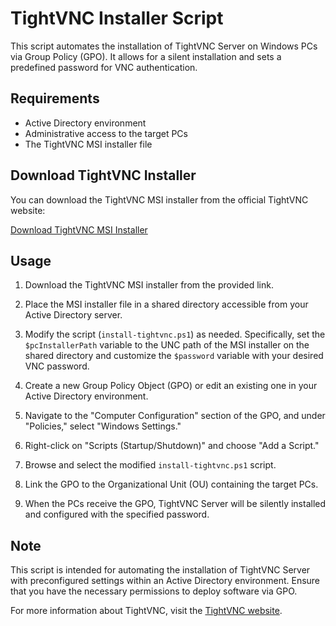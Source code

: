 # TightVNC Installer Script

This script automates the installation of TightVNC Server on Windows PCs via Group Policy (GPO). It allows for a silent installation and sets a predefined password for VNC authentication.

## Requirements

- Active Directory environment
- Administrative access to the target PCs
- The TightVNC MSI installer file

## Download TightVNC Installer

You can download the TightVNC MSI installer from the official TightVNC website:

[Download TightVNC MSI Installer](https://www.tightvnc.com/download.php)

## Usage

1. Download the TightVNC MSI installer from the provided link.

2. Place the MSI installer file in a shared directory accessible from your Active Directory server.

3. Modify the script (`install-tightvnc.ps1`) as needed. Specifically, set the `$pcInstallerPath` variable to the UNC path of the MSI installer on the shared directory and customize the `$password` variable with your desired VNC password.

4. Create a new Group Policy Object (GPO) or edit an existing one in your Active Directory environment.

5. Navigate to the "Computer Configuration" section of the GPO, and under "Policies," select "Windows Settings."

6. Right-click on "Scripts (Startup/Shutdown)" and choose "Add a Script."

7. Browse and select the modified `install-tightvnc.ps1` script.

8. Link the GPO to the Organizational Unit (OU) containing the target PCs.

9. When the PCs receive the GPO, TightVNC Server will be silently installed and configured with the specified password.

## Note

This script is intended for automating the installation of TightVNC Server with preconfigured settings within an Active Directory environment. Ensure that you have the necessary permissions to deploy software via GPO.

For more information about TightVNC, visit the [TightVNC website](https://www.tightvnc.com/).
